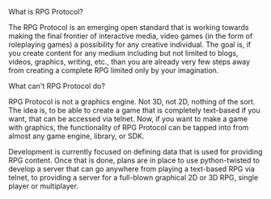 What is RPG Protocol?

The RPG Protocol is an emerging open standard that is working towards 
making the final frontier of interactive media, video games (in the form 
of roleplaying games) a possibility for any creative individual.  The 
goal is, if you create content for any medium including but not limited 
to blogs, videos, graphics, writing, etc., than you are already very few 
steps away from creating a complete RPG limited only by your 
imagination.

What can't RPG Protocol do?

RPG Protocol is not a graphics engine. Not 3D, not 2D, nothing of the 
sort.  The idea is, to be able to create a game that is completely 
text-based if you want, that can be accessed via telnet.  Now, if you 
want to make a game with graphics, the functionality of RPG Protocol can 
be tapped into from almost any game engine, library, or SDK.

Development is currently focused on defining data that is used for 
providing RPG content.  Once that is done, plans are in place to use 
python-twisted to develop a server that can go anywhere from playing a 
text-based RPG via telnet, to providing a server for a full-blown 
graphical 2D or 3D RPG, single player or multiplayer.
